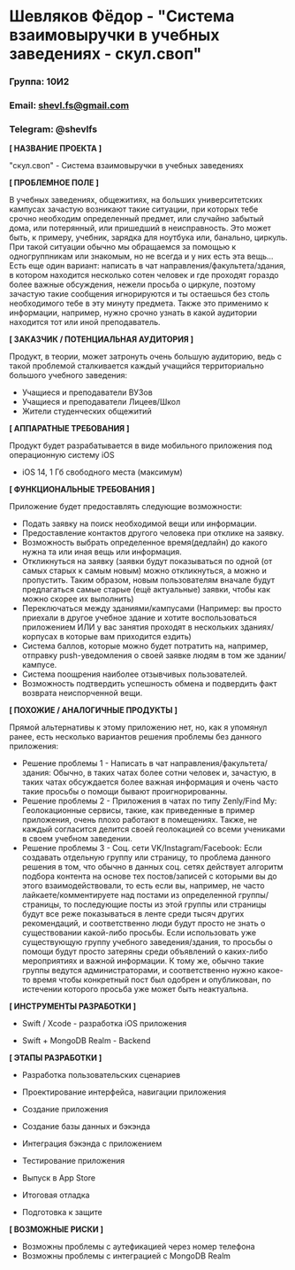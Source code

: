 # Шевляков Фёдор - "Система взаимовыручки в учебных заведениях - скул.своп"
### Группа: 10И2 
### Email: shevl.fs@gmail.com
### Telegram: @shevlfs
**[ НАЗВАНИЕ ПРОЕКТА ]**

"скул.своп" - Система взаимовыручки в учебных заведениях

**[ ПРОБЛЕМНОЕ ПОЛЕ ]**

В учебных заведениях, общежитиях, на больших университетских
кампусах зачастую возникают такие ситуации, при которых тебе срочно
необходим определенный предмет, или случайно забытый дома, или
потерянный, или пришедший в неисправность. Это может быть, к
примеру, учебник, зарядка для ноутбука или, банально, циркуль. При
такой ситуации обычно мы обращаемся за помощью к одногруппникам
или знакомым, но не всегда и у них есть эта вещь... Есть еще один вариант: написать в чат направления/факультета/здания, в котором находится
несколько сотен человек и где проходят гораздо более важные
обсуждения, нежели просьба о циркуле, поэтому зачастую такие
сообщения игнорируются и ты остаешься без столь необходимого тебе в
эту минуту предмета. Также это применимо к информации, например,
нужно срочно узнать в какой аудитории находится тот или иной
преподаватель.

**[ ЗАКАЗЧИК / ПОТЕНЦИАЛЬНАЯ АУДИТОРИЯ ]**

Продукт, в теории, может затронуть очень большую аудиторию, ведь с такой проблемой сталкивается каждый учащийся территориально большого учебного заведения: 

* Учащиеся и преподаватели ВУЗов
* Учащиеся и преподаватели Лицеев/Школ
* Жители студенческих общежитий

**[ АППАРАТНЫЕ ТРЕБОВАНИЯ ]** 

Продукт будет разрабатывается в виде мобильного приложения под операционную систему iOS

* iOS 14,  1 Гб свободного места (максимум)

**[ ФУНКЦИОНАЛЬНЫЕ ТРЕБОВАНИЯ ]**

Приложение будет предоставлять следующие возможности:

* Подать заявку на поиск необходимой вещи или информации.
* Предоставление контактов другого человека при отклике на заявку.
* Возможность выбрать определенное время(дедлайн) до какого нужна та или иная вещь или информация.
* Откликнуться на заявку (заявки будут показываться по одной (от самых старых к самым новым) можно откликнуться, а можно и пропустить. Таким образом, новым пользователям вначале будут предлагаться самые старые (ещё актуальные) заявки, чтобы как можно скорее их выполнить)
* Переключаться между зданиями/кампусами (Например: вы просто приехали в другое учебное здание и хотите воспользоваться приложением ИЛИ у вас занятия проходят в нескольких зданиях/корпусах в которые вам приходится ездить)
* Система баллов, которые можно будет потратить на, например, отправку push-уведомления о своей заявке людям в том же здании/кампусе.
* Система поощрения наиболее отзывчивых пользователей.
* Возможность подтвердить успешность обмена и подвердить факт возврата неиспорченной вещи.

**[ ПОХОЖИЕ / АНАЛОГИЧНЫЕ ПРОДУКТЫ ]**

Прямой альтернативы к этому приложению нет, но, как я упомянул ранее, есть несколько вариантов решения проблемы без данного приложения:

* Решение проблемы 1 - Написать в чат направления/факультета/здания: Обычно, в таких чатах более сотни человек и, зачастую, в таких чатах обсуждается более важная информация и очень часто такие просьбы о помощи бывают проигнорированны.
* Решение проблемы 2 - Приложения в чатах по типу Zenly/Find My: Геолокационные сервисы, такие, как приведенные в пример приложения, очень плохо работают в помещениях. Также, не каждый согласится делится своей геолокацией со всеми учениками в своем учебном заведении.
* Решение проблемы 3 - Соц. сети VK/Instagram/Facebook: Если создавать отдельную группу или страницу, то проблема данного решения в том, что обычно в данных соц. сетях действует алгоритм подбора контента на основе тех постов/записей с которыми вы до этого взаимодействовали, то есть если вы, например, не часто лайкаете/комментируете над постами из определенной группы/страницы, то последующие посты из этой группы или страницы будут все реже показываться в ленте среди тысяч других рекомендаций, и соответственно люди будут просто не знать о существовании какой-либо просьбы. Если использовать уже существующую группу учебного заведения/здания, то просьбы о помощи будут просто затеряны среди объявлений о каких-либо мероприятиях и важной информации. К тому же, обычно такие группы ведутся администраторами, и соответственно нужно какое-то время чтобы конкретный пост был одобрен и опубликован, по истечении которого просьба уже может быть неактуальна.

**[ ИНСТРУМЕНТЫ РАЗРАБОТКИ ]**

* Swift / Xcode - разработка iOS приложения

* Swift + MongoDB Realm - Backend 


**[ ЭТАПЫ РАЗРАБОТКИ ]**

* Разработка пользовательских сценариев

* Проектирование интерфейса, навигации приложения

* Создание приложения

* Создание базы данных и бэкэнда

* Интеграция бэкэнда с приложением

* Тестирование приложения

* Выпуск в App Store

* Итоговая отладка

* Подготовка к защите

**[ ВОЗМОЖНЫЕ РИСКИ ]**

* Возможны проблемы c аутефикацией через номер телефона
* Возможны проблемы с интеграцией с MongoDB Realm
